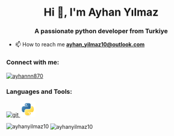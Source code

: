 <h1 align="center">Hi 👋, I'm Ayhan Yılmaz</h1>
<h3 align="center">A passionate python developer from Turkiye</h3>

- 📫 How to reach me **ayhan_yilmaz10@outlook.com**

<h3 align="left">Connect with me:</h3>
<p align="left">
<a href="https://instagram.com/ayhannn870" target="blank"><img align="center" src="https://raw.githubusercontent.com/rahuldkjain/github-profile-readme-generator/master/src/images/icons/Social/instagram.svg" alt="ayhannn870" height="30" width="40" /></a>
</p>

<h3 align="left">Languages and Tools:</h3>
<p align="left"> <a href="https://git-scm.com/" target="_blank" rel="noreferrer"> <img src="https://www.vectorlogo.zone/logos/git-scm/git-scm-icon.svg" alt="git" width="40" height="40"/> </a> <a href="https://www.python.org" target="_blank" rel="noreferrer"> <img src="https://raw.githubusercontent.com/devicons/devicon/master/icons/python/python-original.svg" alt="python" width="40" height="40"/> </a> </p>

<p><img align="left" src="https://github-readme-stats.vercel.app/api/top-langs?username=ayhanyilmaz10&show_icons=true&locale=en&layout=compact" alt="ayhanyilmaz10" /></p>

<p>&nbsp;<img align="center" src="https://github-readme-stats.vercel.app/api?username=ayhanyilmaz10&show_icons=true&locale=en" alt="ayhanyilmaz10" /></p>
